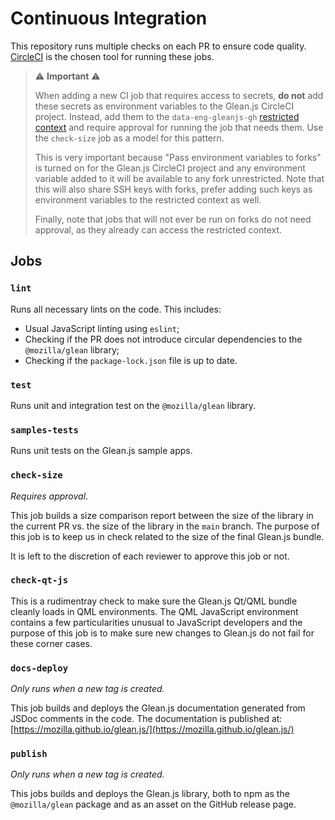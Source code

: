 # Continuous Integration

This repository runs multiple checks on each PR to ensure code quality.
[CircleCI](https://circleci.com/) is the chosen tool for running these jobs.

> ⚠️ **Important** ⚠️
>
> When adding a new CI job that requires access to secrets, **do not** add these secrets
> as environment variables to the Glean.js CircleCI  project. Instead, add them to the
> `data-eng-gleanjs-gh` [restricted context](https://circleci.com/docs/2.0/contexts/)
> and require approval for running the job that needs them. Use the `check-size` job as
> a model for this pattern.
>
> This is very important because "Pass environment variables to forks" is turned on
> for the Glean.js CircleCI project and any environment variable added to it will be
> available to any fork unrestricted. Note that this will also share SSH keys with forks,
> prefer adding such keys as environment variables to the restricted context as well.
>
> Finally, note that jobs that will not ever be run on forks do not need approval, as they
> already can access the restricted context.

## Jobs

### `lint`

Runs all necessary lints on the code. This includes:

- Usual JavaScript linting using `eslint`;
- Checking if the PR does not introduce circular dependencies to the `@mozilla/glean` library;
- Checking if the `package-lock.json` file is up to date.

### `test`

Runs unit and integration test on the `@mozilla/glean` library.

### `samples-tests`

Runs unit tests on the Glean.js sample apps.

### `check-size`

_Requires approval_.

This job builds a size comparison report between the size of the library in the current
PR vs. the size of the library in the `main` branch. The purpose of this job is to keep
us in check related to the size of the final Glean.js bundle.

It is left to the discretion of each reviewer to approve this job or not.

### `check-qt-js`

This is a rudimentray check to make sure the Glean.js Qt/QML bundle cleanly loads in QML
environments. The QML JavaScript environment contains a few particularities unusual to
JavaScript developers and the purpose of this job is to make sure new changes to Glean.js
do not fail for these corner cases.

### `docs-deploy`

_Only runs when a new tag is created._

This job builds and deploys the Glean.js documentation generated from JSDoc comments in the code.
The documentation is published at: [https://mozilla.github.io/glean.js/](https://mozilla.github.io/glean.js/)

### `publish`

_Only runs when a new tag is created._

This jobs builds and deploys the Glean.js library, both to npm as the `@mozilla/glean` package
and as an asset on the GitHub release page.

